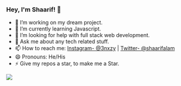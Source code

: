 ### Hey, I'm Shaarif! 👋

- 🔭 I’m working on my dream project.
- 🌱 I’m currently learning Javascript. 
- 🤔 I’m looking for help with full stack web development.
- 💬 Ask me about any tech related stuff.
- 📫 How to reach me: [Instagram- @3nxzy](https://www.instagram.com/3nxzy/) | [Twitter- @shaarifalam](https://twitter.com/shaarifalam)
- 😄 Pronouns: He/His
- ⚡ Give my repos a star, to make me a Star.

<img src="https://github-readme-stats.vercel.app/api?username=shaarifalam&&show_icons=true&title_color=ffffff&icon_color=bb2acf&text_color=daf7dc&bg_color=151515">

